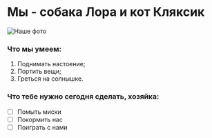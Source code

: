 # Мы - собака Лора и кот Кляксик

![Наше фото](http://icecream.me/8a7b2ffe56b8332347cc900450a303e5)

### Что мы умеем:
1. Поднимать настоение;
2. Портить вещи;
3. Греться на солнышке.

### Что тебе нужно сегодня сделать, хозяйка: 
- [ ] Помыть миски
- [ ] Покормить нас
- [ ] Поиграть с нами
